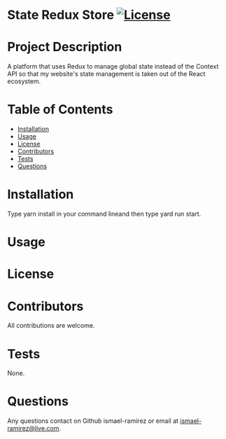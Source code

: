 # **State Redux Store**                 [![License](https://img.shields.io/badge/License--blue.svg)](https://opensource.org/licenses/)
  # Project Description
  A platform that uses Redux to manage global state instead of the Context API so that my website's state management is taken out of the React ecosystem.
  # Table of Contents
  * [Installation](#installation)
  * [Usage](#usage)
  * [License](#license)
  * [Contributors](#contributors)
  * [Tests](#tests)
  * [Questions](#questions)
  
  # Installation
  Type yarn install in your command lineand then type yard run start.
  # Usage
  
  # License
  
  # Contributors
  All contributions are welcome.
  # Tests
  None.
  # Questions
  Any questions contact on Github ismael-ramirez or email at ismael-ramirez@live.com.
